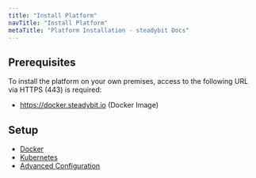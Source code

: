 ```yaml
---
title: "Install Platform"
navTitle: "Install Platform"
metaTitle: "Platform Installation - steadybit Docs"
---
```


## Prerequisites

To install the platform on your own premises, access to the following URL via HTTPS (443) is required:

* https://docker.steadybit.io (Docker Image)

## Setup

* [Docker](installation-platform/1-docker)
* [Kubernetes](installation-platform/2-k8s)
* [Advanced Configuration](installation-platform/3-advanced-configuration)
